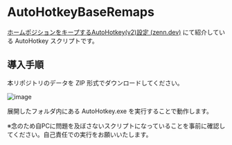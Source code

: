 # AutoHotkeyBaseRemaps

[ホームポジションをキープするAutoHotkey(v2)設定 (zenn.dev)](https://zenn.dev/thinkingsinc/articles/3ee9a6bb35ea55) にて紹介している AutoHotkey スクリプトです。

## 導入手順

本リポジトリのデータを ZIP 形式でダウンロードしてください。

![image](https://github.com/tigrig29/AutoHotkeyBaseRemaps/assets/22608356/59fd1503-134a-4075-8ebe-c554c09a0504)

展開したフォルダ内にある AutoHotkey.exe を実行することで動作します。

※念のため自PCに問題を及ぼさないスクリプトになっていることを事前に確認してください。自己責任での実行をお願いいたします。

